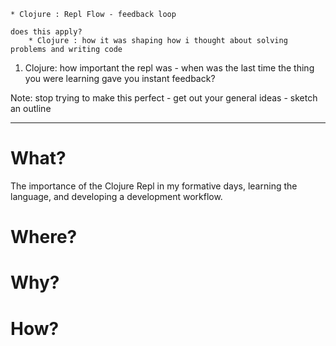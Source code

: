     * Clojure : Repl Flow - feedback loop

    does this apply?
        * Clojure : how it was shaping how i thought about solving problems and writing code

1. Clojure: how important the repl was - when was the last time the thing you were learning gave you instant feedback?

Note: stop trying to make this perfect - get out your general ideas - sketch an outline

----

# What?
The importance of the Clojure Repl in my formative days, learning the language, and developing a development workflow.

# Where?


# Why?

# How?
